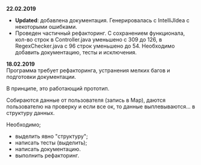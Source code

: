 **22.02.2019**
- **Updated**: добавлена документация. Генерировалась с IntelliJIdea с некоторыми ошибками.
- Проведен частичный рефакторинг. С сохранением функционала, кол-во строк в Controller.java уменьшено с 309 до 126, в RegexChecker.java с 96 строк уменьшено до 54. 
Необходимо добавить документацию, тесты и исключения.

**18.02.2019**  
Программа требует рефакторинга, устранения мелких багов и подготовки документации.

В принципе, это работающий прототип.

Собираются данные от пользователя (запись в Мар), даются пользователю на проверку и если все ок, то данные выплевываются... в структуру данных.

Необходимо;
- выделить явно "структуру";
- написать тесты (выделить);
- написать документацию.
- выполнить рефакторинг.
